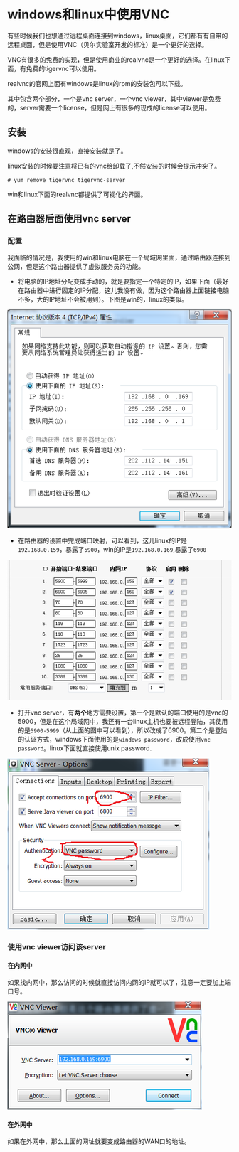 windows和linux中使用VNC
===

有些时候我们也想通过远程桌面连接到windows，linux桌面，它们都有有自带的远程桌面，但是使用VNC（贝尔实验室开发的标准）是一个更好的选择。

VNC有很多的免费的实现，但是使用商业的realvnc是一个更好的选择。在linux下面，有免费的tigervnc可以使用。

realvnc的官网上面有windows是linux的rpm的安装包可以下载。

其中包含两个部分，一个是vnc server，一个vnc viewer，其中viewer是免费的，server需要一个license，但是网上有很多的现成的license可以使用。

## 安装
windows的安装很直观，直接安装就是了。

linux安装的时候要注意将已有的vnc给卸载了,不然安装的时候会提示冲突了。

```
# yum remove tigervnc tigervnc-server
```

win和linux下面的realvnc都提供了可视化的界面。

## 在路由器后面使用vnc server

### 配置
我面临的情况是，我使用的win和linux电脑在一个局域网里面，通过路由器连接到公网，但是这个路由器提供了虚拟服务员的功能。

+ 将电脑的IP地址分配变成手动的，就是要指定一个特定的IP，如果下面（最好在路由器中进行固定的IP分配，这儿我没有做，因为这个路由器上面链接电脑不多，大的IP地址不会被用到）。下图是win的，linux的类似。

![](wz.png)

+ 在路由器的设置中完成端口映射，可以看到，这儿linux的IP是`192.168.0.159`，暴露了`5900`，win的IP是`192.168.0.169`,暴露了`6900`

![](lyq.png)

+ 打开vnc server，有**两个**地方需要设置，第一个是默认的端口使用的是vnc的5900，但是在这个局域网中，我还有一台linux主机也要被远程登陆，其使用的是`5900-5999`（从上面的图中可以看到），所以改成了6900。第二个是登陆的认证方式，windows下面使用的是`windows password`，改成使用`vnc password`。linux下面就直接使用unix password.

![](vncserver.png)

### 使用vnc viewer访问该server

#### 在内网中

如果找内网中，那么访问的时候就直接访问内网的IP就可以了，注意一定要加上端口号。

![](nw.png)

#### 在外网中
如果在外网中，那么上面的网址就要变成路由器的WAN口的地址。